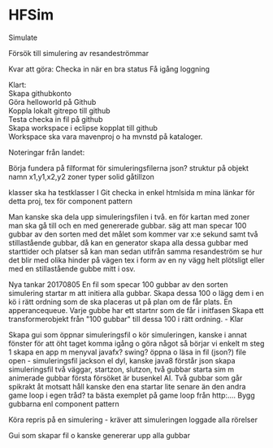 # HFSim
Simulate

Försök till simulering av resandeströmmar

Kvar att göra:
Checka in när en bra status
Få igång loggning

Klart:
<br>Skapa githubkonto
<br>Göra helloworld på Github
<br>Koppla lokalt gitrepo till github
<br>Testa checka in fil på github 
<br>Skapa workspace i eclipse kopplat till github
<br>Workspace ska vara mavenproj o ha mvnstd på kataloger. 




Noteringar från landet:

Börja fundera på filformat för simuleringsfilerna
	json?
	struktur på objekt
		namn
		x1,y1,x2,y2
		zoner
		typer
			solid
			gåtillzon

klasser ska ha testklasser
I Git checka in enkel htmlsida m mina länkar för detta proj, tex för component pattern


Man kanske ska dela upp simuleringsfilen i två. en för kartan med zoner man ska gå till och en med
genererade gubbar.
säg att man specar 100 gubbar av den sorten med det målet som kommer var x:e sekund samt två stillastående
gubbar, då kan en generator skapa alla dessa gubbar med starttider och platser så kan man sedan utifrån 
samma resandeström se hur det blir med olika hinder på vägen tex i form av en ny vägg helt plötsligt
eller med en stillastående gubbe mitt i osv.

Nya tankar 20170805
En fil som specar 100 gubbar av den sorten
simulering startar m att initiera alla gubbar. Skapa dessa 100 o lägg dem i en kö i rätt ordning som de ska 
placeras ut på plan om de får plats. En apperancequeue. Varje gubbe har ett startnr som de får i initfasen
Skapa ett transformerobjekt från "100 gubbar" till dessa 100 i rätt ordning. - Klar

Skapa gui som öppnar simuleringsfil o kör simuleringen, kanske i annat fönster
	för att öht taget komma igång o göra något så börjar vi enkelt m steg 1
	skapa en app m menyval
		javafx? swing?
	öppna o läsa in fil (json?)
		file open - simuleringsfil
		jackson el dyl, kanske java8 förstår json
	skapa simuleringsfil
		två väggar, startzon, slutzon, två gubbar
	starta sim m animerade gubbar
		första försöket är busenkel AI. Två gubbar som går spikrakt åt motsatt håll
			kanske den ena startar lite senare än den andra
		game loop i egen tråd?
			ta bästa exemplet på game loop från http:....
		Bygg gubbarna enl component pattern


Köra repris på en simulering - kräver att simuleringen loggade alla rörelser

Gui som skapar fil o kanske genererar upp alla gubbar
